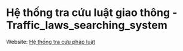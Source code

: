 # Hệ thống tra cứu luật giao thông - Traffic_laws_searching_system
Website: [Hệ thống tra cứu pháp luật](https://competent-lalande-b78eac.netlify.app/)

